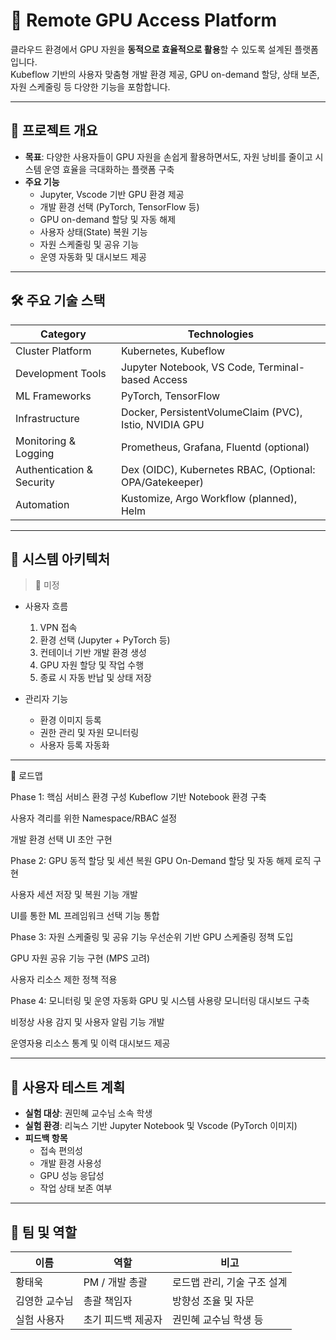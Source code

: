 # 🚀 Remote GPU Access Platform
클라우드 환경에서 GPU 자원을 **동적으로 효율적으로 활용**할 수 있도록 설계된 플랫폼입니다.  
Kubeflow 기반의 사용자 맞춤형 개발 환경 제공, GPU on-demand 할당, 상태 보존, 자원 스케줄링 등 다양한 기능을 포함합니다.

---
## 🧭 프로젝트 개요

- **목표**: 다양한 사용자들이 GPU 자원을 손쉽게 활용하면서도, 자원 낭비를 줄이고 시스템 운영 효율을 극대화하는 플랫폼 구축
- **주요 기능**
  - Jupyter, Vscode 기반 GPU 환경 제공
  - 개발 환경 선택 (PyTorch, TensorFlow 등)
  - GPU on-demand 할당 및 자동 해제
  - 사용자 상태(State) 복원 기능
  - 자원 스케줄링 및 공유 기능
  - 운영 자동화 및 대시보드 제공

---
## 🛠 주요 기술 스택

| Category         | Technologies                                               |
|------------------|------------------------------------------------------------|
| Cluster Platform | Kubernetes, Kubeflow                                       |
| Development Tools | Jupyter Notebook, VS Code, Terminal-based Access          |
| ML Frameworks    | PyTorch, TensorFlow                                        |
| Infrastructure   | Docker, PersistentVolumeClaim (PVC), Istio, NVIDIA GPU     |
| Monitoring & Logging | Prometheus, Grafana, Fluentd (optional)                |
| Authentication & Security | Dex (OIDC), Kubernetes RBAC, (Optional: OPA/Gatekeeper) |
| Automation       | Kustomize, Argo Workflow (planned), Helm                   |

---
## 🧩 시스템 아키텍처

> 📌 미정

- 사용자 흐름
  1. VPN 접속
  2. 환경 선택 (Jupyter + PyTorch 등)
  3. 컨테이너 기반 개발 환경 생성
  4. GPU 자원 할당 및 작업 수행
  5. 종료 시 자동 반납 및 상태 저장

- 관리자 기능
  - 환경 이미지 등록
  - 권한 관리 및 자원 모니터링
  - 사용자 등록 자동화

---
🚀 로드맵

Phase 1: 핵심 서비스 환경 구성
 Kubeflow 기반 Notebook 환경 구축

 사용자 격리를 위한 Namespace/RBAC 설정

 개발 환경 선택 UI 초안 구현

Phase 2: GPU 동적 할당 및 세션 복원
 GPU On-Demand 할당 및 자동 해제 로직 구현

 사용자 세션 저장 및 복원 기능 개발

 UI를 통한 ML 프레임워크 선택 기능 통합

Phase 3: 자원 스케줄링 및 공유 기능
 우선순위 기반 GPU 스케줄링 정책 도입

 GPU 자원 공유 기능 구현 (MPS 고려)

 사용자 리소스 제한 정책 적용

Phase 4: 모니터링 및 운영 자동화
 GPU 및 시스템 사용량 모니터링 대시보드 구축

 비정상 사용 감지 및 사용자 알림 기능 개발

 운영자용 리소스 통계 및 이력 대시보드 제공

---
## 🧪 사용자 테스트 계획
- **실험 대상**: 권민혜 교수님 소속 학생
- **실험 환경**: 리눅스 기반 Jupyter Notebook 및 Vscode (PyTorch 이미지)
- **피드백 항목**
  - 접속 편의성
  - 개발 환경 사용성
  - GPU 성능 응답성
  - 작업 상태 보존 여부

---
## 👥 팀 및 역할

| 이름      | 역할         | 비고               |
| ------- | ---------- | ---------------- |
| 황태욱     | PM / 개발 총괄 | 로드맵 관리, 기술 구조 설계 |
| 김영한 교수님 | 총괄 책임자     | 방향성 조율 및 자문      |
| 실험 사용자  | 초기 피드백 제공자 | 권민혜 교수님 학생 등     |
